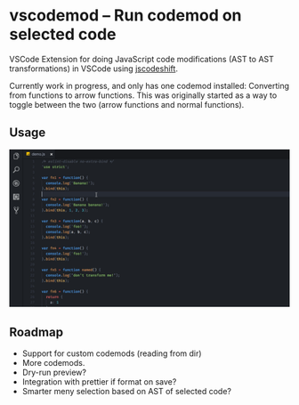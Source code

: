 # vscodemod – Run codemod on selected code

VSCode Extension for doing JavaScript code modifications (AST to AST transformations) in VSCode using [jscodeshift](https://github.com/facebook/jscodeshift).

Currently work in progress, and only has one codemod installed: Converting from functions to arrow functions.
This was originally started as a way to toggle between the two (arrow functions and normal functions).

## Usage

![vscodemod](./assets/vscodemod.gif)


## Roadmap

- Support for custom codemods (reading from dir)
- More codemods.
- Dry-run preview?
- Integration with prettier if format on save?
- Smarter meny selection based on AST of selected code?
